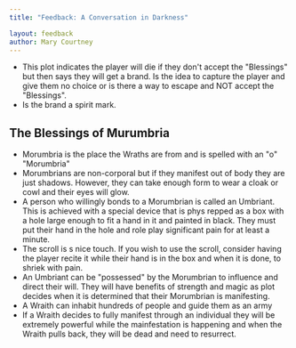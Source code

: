 ```yaml
---
title: "Feedback: A Conversation in Darkness"

layout: feedback
author: Mary Courtney
---
```


 - This plot indicates the player will die if they don't accept the "Blessings" but then says they will get a brand. Is the idea to capture the player and give them no choice or is there a way to escape and NOT accept the "Blessings".
 - Is the brand a spirit mark.

## The Blessings of Murumbria

 - Morumbria is the place the Wraths are from and is spelled with an "o" "Morumbria"
 - Morumbrians are non-corporal but if they manifest out of body they are just shadows. However, they can take enough form to wear a cloak or cowl and their eyes will glow.
 - A person who willingly bonds to a Morumbrian is called an Umbriant. This is achieved with a special device that is phys repped as a box with a hole large enough to fit a hand in it and painted in black. They must put their hand in the hole and role play significant pain for at least a minute.
 - The scroll is s nice touch. If you wish to use the scroll, consider having the player recite it while their hand is in the box and when it is done, to shriek with pain.
 - An Umbriant can be "possessed" by the Morumbrian to influence and direct their will.  They will have benefits of strength and magic as plot decides when it is determined that their Morumbrian is manifesting.
 - A Wraith can inhabit hundreds of people and guide them as an army
 - If a Wraith decides to fully manifest through an individual they will be extremely powerful while the mainfestation is happening and when the Wraith pulls back, they will be dead and need to resurrect.